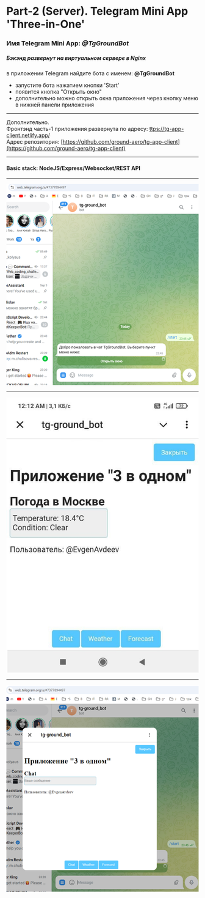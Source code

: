 # Part-2 (Server). Telegram Mini App 'Three-in-One'

### Имя Telegram Mini App: *@TgGroundBot*

##### Бэкэнд развернут на виртуальном сервере в Nginx



 в приложении Telegram найдите бота с именем: **@TgGroundBot**
 - запустите бота нажатием кнопки 'Start'
 - появится кнопка "Открыть окно"
 - дополнительно можно открыть окна приложения через кнопку меню в нижней панели приложения

---
Дополнительно.  
Фронтэнд часть-1 приложения развернута по адресу: [ttps://tg-app-client.netlify.app/](ttps://tg-app-client.netlify.app/)  
Адрес репозитория: [https://github.com/ground-aero/tg-app-client](https://github.com/ground-aero/tg-app-client)  

---

#### Basic stack: NodeJS/Express/Websocket/REST API

---

![img-1](/images/startMenu.png)  

---

![img-2](/images/weatherWindow.jpg)

---

![img-3](/images/chatWindow.png)